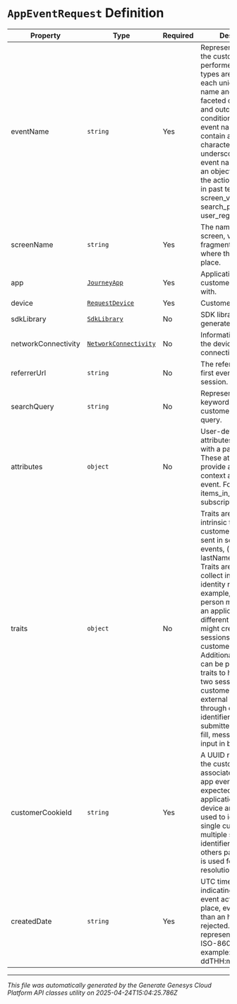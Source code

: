 # `AppEventRequest` Definition

| Property | Type | Required | Description |
|----------|------|----------|-------------|
| eventName | `string` | Yes | Represents the action the customer performed. Event types are created for each unique event name and can be faceted on in segment and outcome conditions. A valid event name must only contain alphanumeric characters and underscores. A good event name is typically an object followed by the action performed in past tense, e.g. screen_viewed, search_performed, user_registered. |
| screenName | `string` | Yes | The name of the screen, view, or fragment in the app where the event took place. |
| app | [`JourneyApp`](journeyapp-definition.md) | Yes | Application that the customer is interacting with. |
| device | [`RequestDevice`](requestdevice-definition.md) | Yes | Customer's device. |
| sdkLibrary | [`SdkLibrary`](sdklibrary-definition.md) | No | SDK library used to generate the event. |
| networkConnectivity | [`NetworkConnectivity`](networkconnectivity-definition.md) | No | Information relating to the device's network connectivity. |
| referrerUrl | `string` | No | The referrer URL of the first event in the app session. |
| searchQuery | `string` | No | Represents the keywords in a customer search query. |
| attributes | `object` | No | User-defined attributes associated with a particular event. These attributes provide additional context about the event. For example, items_in_cart or subscription_level. |
| traits | `object` | No | Traits are attributes intrinsic to the customer that may be sent in selected events, (e.g. email, lastName, cellPhone). Traits are used to collect information for identity resolution. For example, the same person might be using an application on different devices which might create two sessions with different customerIds. Additional information can be provided as traits to help link those two sessions and customers to a single external contact through common identifiers that were submitted via a form fill, message, or other input in both sessions. |
| customerCookieId | `string` | Yes | A UUID representing the customer associated with the app event. This is expected to be set per application install or device and can be used to identify a single customer across multiple sessions. This identifier, along with others passed as traits, is used for identity resolution. |
| createdDate | `string` | Yes | UTC timestamp indicating when the event actually took place, events older than an hour will be rejected. Date time is represented as an ISO-8601 string. For example: yyyy-MM-ddTHH:mm:ss[.mmm]Z |

---

*This file was automatically generated by the Generate Genesys Cloud Platform API classes utility on 2025-04-24T15:04:25.786Z*